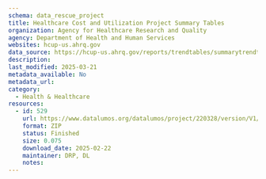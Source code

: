 ```yaml
---
schema: data_rescue_project 
title: Healthcare Cost and Utilization Project Summary Tables
organization: Agency for Healthcare Research and Quality
agency: Department of Health and Human Services
websites: hcup-us.ahrq.gov
data_source: https://hcup-us.ahrq.gov/reports/trendtables/summarytrendtables.jsp
description: 
last_modified: 2025-03-21
metadata_available: No
metadata_url: 
category:
  - Health & Healthcare 
resources:
  - id: 529
    url: https://www.datalumos.org/datalumos/project/220328/version/V1/view
    format: ZIP
    status: Finished
    size: 0.075
    download_date: 2025-02-22
    maintainer: DRP, DL
    notes: 
---
```

